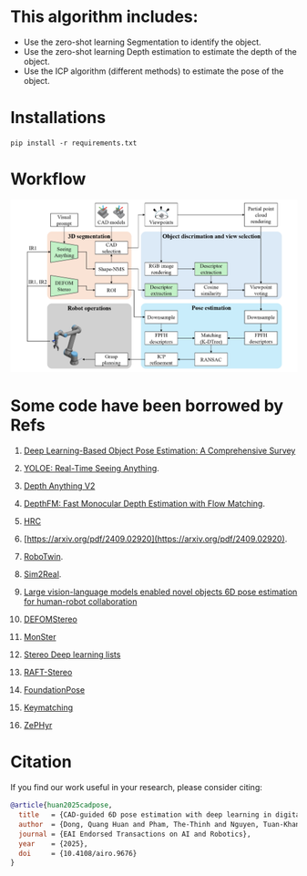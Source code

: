 # This algorithm includes:
- Use the zero-shot learning Segmentation to identify the object. 
- Use the zero-shot learning Depth estimation to estimate the depth of the object.
- Use the ICP algorithm (different methods) to estimate the pose of the object.

# Installations
```
pip install -r requirements.txt
```

# Workflow

<p align="center">
  <img src="Assets/figure1_workflow.jpg" alt="Workflow" width="600"/>
</p>

# Some code have been borrowed by Refs


1. [Deep Learning-Based Object Pose Estimation: A Comprehensive Survey](https://github.com/CNJianLiu/Awesome-Object-Pose-Estimation)

2. [YOLOE: Real-Time Seeing Anything](https://arxiv.org/abs/2503.07465).

3. [Depth Anything V2](https://openaccess.thecvf.com/content/CVPR2024/papers/Yang_Depth_Anything_Unleashing_the_Power_of_Large-Scale_Unlabeled_Data_CVPR_2024_paper.pdf)

4. [DepthFM: Fast Monocular Depth Estimation with Flow Matching](https://github.com/CompVis/depth-fm/tree/main).

5. [HRC](https://github.com/WanqingXia/HRC_DetAnyPose)

6. [https://arxiv.org/pdf/2409.02920](https://arxiv.org/pdf/2409.02920).

7. [RoboTwin](https://github.com/TianxingChen/RoboTwin?tab=readme-ov-file).

8. [Sim2Real](https://arxiv.org/pdf/2409.10784).
9. [Large vision-language models enabled novel objects 6D pose estimation for human-robot collaboration](https://download.ssrn.com/rcim/4ed6743f-372b-4878-8dec-c397fbf38289-meca.pdf?response-content-disposition=inline&X-Amz-Security-Token=IQoJb3JpZ2luX2VjEOX%2F%2F%2F%2F%2F%2F%2F%2F%2F%2FwEaCXVzLWVhc3QtMSJGMEQCIFgU4sR7xTfKf0nLANznsOQvtAzPCjdppRVQIZohDFPPAiAFGrTapm8cNCqfeQ5Nw8aD8HIlXsPAN7RInuPnWURipCq%2BBQg%2BEAQaDDMwODQ3NTMwMTI1NyIM%2Fgrh%2BJvu%2FB80hblIKpsFmPaxh10YJam12%2FF4oJfoc9WySMrRoaDhabimnxuIBpkwBGOrdGeb6yEWvgBdMaYOP5scq9ejUmQbWSZ%2BPDpuXxtZBYKk5Z2H8VzyWQHDocK2wgfxdP7HGTIX%2Fwdt44wISvlF5sMp1xLseXOaVD59uUBKey1UZHy0nS%2BmNdoYKGsVX7sN9%2F1uQd6BADRSBfspvJrsH9E1AKPN5AWzdgt7TD8X%2FUXg49LOWGw7khLGrdLE%2F4H8UqDIzE28m3%2BRMbcVsMa%2FTTZrVfArSHE%2FXmoyM5d%2BvQNgFQOMDbuTgPBY6%2FveGE%2BGzahp%2FGBuoITy2aG6r%2FFKQe8EBlhkLCLT4XEvAfQ1q6s%2BliSiq0wWAE6%2BkFmKPxam5YLkAMLvvnjIOd542oy%2FPWQlMUecpCAtPZdr8sfQ4XT%2FTcCUpKMYhXrbkQPN7jC9P83eWoS42IWJfcLE6iPNsfDOqORcaEBjZPj0gsfos%2BJ0TQCcH6zhN3i9s%2FqDMUi0AA0VOt5cVqT3T7Dr7dYatGVfHe3NRlKbVWw7T68XoedvUWS%2FBAOhP31r4fjxv7tWZ2Shq5yxB1CGNrEBYmGIAzGs7FNnMyBympkDt0g1A8kst2muOuR8kaprHl03IxR6L%2FJRyPeDLUA0SR70OX5Jf%2FwF26ylwERNXid%2BmCuNfhaambUQQ17lfvw%2BBbWvmfTvjh3%2FgXa2ntVHz1bE95Mj3F%2BXZMr3MIGMweRNJRoO9UNRD0dSeYEla6lpi9R1v0C0IginWj11sQ4B%2F%2FuUlWY27QfBqFnpXr0aUhsbmCrVT3nRi4YzjyBOvieC1E37Szkq2q2HZBHfTCmP30aOy9gwGn0Tiu1T7bwcWOBIj%2FWUo21axTGwPu6jkRH%2BJ2I3aZD1pM2AcLXWpzCkyd6%2BBjqyATxLx74qgISJej%2BlEdL4REjFCkw6CJgM87S1n5D56bN7gGS4rWuLUWh6U2Nbv4BY0e1D3QzPQtWEAnjLGNrKnjjkDL%2BVQHo90GMh4xrzfmMcdx7ujIzvRwkgbEBpbaStfHaTW%2BxAF8aZvV1UEiEy4Zf9BSCilViZhxhQBTWqxBY8xGe17cBaD7TJos1hxJ3%2F%2B69v6xRtwFZKk4ph71KYYdlIUSEoKncM%2FWBK9uHktbmd464%3D&X-Amz-Algorithm=AWS4-HMAC-SHA256&X-Amz-Date=20250317T045541Z&X-Amz-SignedHeaders=host&X-Amz-Expires=300&X-Amz-Credential=ASIAUPUUPRWEQ7IONRX2%2F20250317%2Fus-east-1%2Fs3%2Faws4_request&X-Amz-Signature=40da81106ade831a4b082eadbfebb79271a4e6966bb95ed1890dae15e4c6e497&abstractId=5042919) 

10. [DEFOMStereo](https://github.com/Insta360-Research-Team/DEFOM-Stereo)

11. [MonSter](https://github.com/Junda24/MonSter/tree/main)

12. [Stereo Deep learning lists](https://www.cvlibs.net/datasets/kitti/eval_scene_flow.php?benchmark=stereo)

12. [RAFT-Stereo](https://github.com/princeton-vl/RAFT-Stereo)

13. [FoundationPose](https://github.com/NVlabs/FoundationPose)

14. [Keymatching](https://github.com/fhagelskjaer/keymatchnet)

15. [ZePHyr](https://github.com/r-pad/zephyr)

# Citation

If you find our work useful in your research, please consider citing:

```bibtex
@article{huan2025cadpose,
  title   = {CAD-guided 6D pose estimation with deep learning in digital twin for industrial collaborative robot manipulation},
  author  = {Dong, Quang Huan and Pham, The-Thinh and Nguyen, Tuan-Khanh and Tran, Chi-Cuong and Tran, Hoang-Huy and Do-Duy, Tan and Nguyen, Khang Hoang Vinh and Nguyen, Quang-Chien},
  journal = {EAI Endorsed Transactions on AI and Robotics},
  year    = {2025},
  doi     = {10.4108/airo.9676}
}
```
